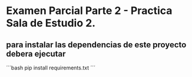 # Examen Parcial Parte 2 - Practica Sala de Estudio 2.

## para instalar las dependencias de este proyecto debera ejecutar

´´´bash pip install requirements.txt ´´´
